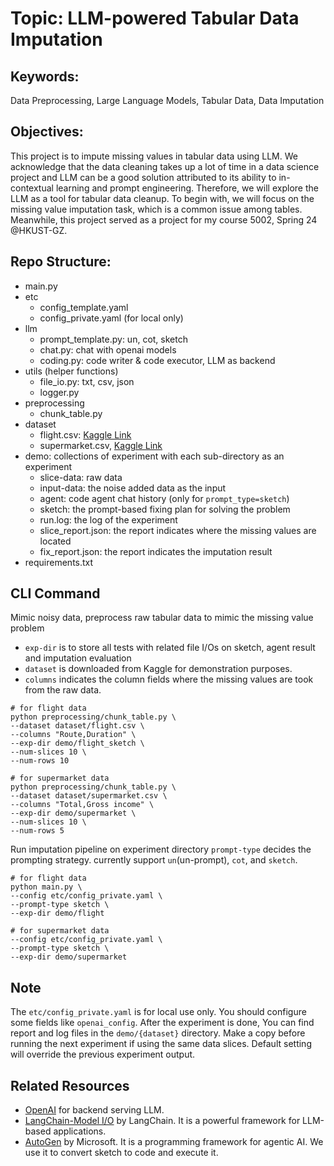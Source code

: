 # Topic: LLM-powered Tabular Data Imputation

## Keywords:
Data Preprocessing, Large Language Models, Tabular Data, Data Imputation

## Objectives:
This project is to impute missing values in tabular data using LLM. We acknowledge that the data cleaning takes up a lot of time in a data science project 
and LLM can be a good solution attributed to its ability to in-contextual learning and prompt engineering. Therefore, we will explore the LLM as a tool for tabular data cleanup.
To begin with, we will focus on the missing value imputation task, which is a common issue among tables. Meanwhile, this project served as a project for my course 5002, Spring 24 @HKUST-GZ.


## Repo Structure:
- main.py
- etc
  - config_template.yaml
  - config_private.yaml (for local only)
- llm
  - prompt_template.py: un, cot, sketch 
  - chat.py: chat with openai models
  - coding.py: code writer & code executor, LLM as backend
- utils (helper functions)
  - file_io.py: txt, csv, json
  - logger.py
- preprocessing
  - chunk_table.py
- dataset
  - flight.csv: [Kaggle Link](https://www.kaggle.com/datasets/jillanisofttech/flight-price-prediction-dataset)
  - supermarket.csv,  [Kaggle Link](https://www.kaggle.com/datasets/lovishbansal123/sales-of-a-supermarket)
- demo: collections of experiment with each sub-directory as an experiment
  - slice-data: raw data
  - input-data: the noise added data as the input
  - agent: code agent chat history (only for `prompt_type=sketch`)
  - sketch: the prompt-based fixing plan for solving the problem
  - run.log: the log of the experiment
  - slice_report.json: the report indicates where the missing values are located
  - fix_report.json: the report indicates the imputation result
- requirements.txt

## CLI Command
Mimic noisy data, preprocess raw tabular data to mimic the missing value problem
- `exp-dir` is to store all tests with related file I/Os on sketch, agent result and imputation evaluation
- `dataset` is downloaded from Kaggle for demonstration purposes.
- `columns` indicates the column fields where the missing values are took from the raw data.

```shell
# for flight data
python preprocessing/chunk_table.py \
--dataset dataset/flight.csv \
--columns "Route,Duration" \
--exp-dir demo/flight_sketch \
--num-slices 10 \
--num-rows 10

# for supermarket data
python preprocessing/chunk_table.py \
--dataset dataset/supermarket.csv \
--columns "Total,Gross income" \
--exp-dir demo/supermarket \
--num-slices 10 \
--num-rows 5
```

Run imputation pipeline on experiment directory
`prompt-type` decides the prompting strategy. currently support `un`(un-prompt), `cot`, and `sketch`. 
```shell
# for flight data
python main.py \
--config etc/config_private.yaml \
--prompt-type sketch \
--exp-dir demo/flight

# for supermarket data
--config etc/config_private.yaml \
--prompt-type sketch \
--exp-dir demo/supermarket
```

## Note
The `etc/config_private.yaml` is for local use only. You should configure some fields like `openai_config`. After the experiment is done, 
You can find report and log files in the `demo/{dataset}` directory. Make a copy before running the next experiment if using the same data slices.
Default setting will override the previous experiment output.

## Related Resources
- [OpenAI](https://platform.openai.com/) for backend serving LLM.
- [LangChain-Model I/O](https://python.langchain.com/docs/modules/model_io/) by LangChain. It is a powerful framework for LLM-based applications.
- [AutoGen](https://github.com/microsoft/autogen) by Microsoft. It is a programming framework for agentic AI. We use it to convert sketch to code and execute it.